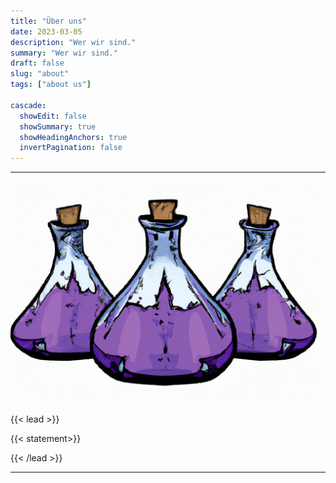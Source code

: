 ```yaml
---
title: "Über uns"
date: 2023-03-05
description: "Wer wir sind."
summary: "Wer wir sind."
draft: false
slug: "about"
tags: ["about us"]

cascade:
  showEdit: false
  showSummary: true
  showHeadingAnchors: true
  invertPagination: false
---
```


--------------
![ErlenMeyerFlasks](../3_erlenmeyer_flasks_with_violet.png)

{{< lead >}}

  {{< statement>}}

{{< /lead >}}

---
